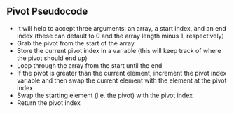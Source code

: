 <h2>Pivot Pseudocode</h2>

<ul>
<li>It will help to accept three arguments: an array, a start index, and an end index (these can default to 0 and the array length minus 1, respectively)</li>
<li>Grab the pivot from the start of the array </li>
<li>Store the current pivot index in a variable (this will keep track of where the pivot should end up)</li>
<li>Loop through the array from the start until the end</li>
<li>If the pivot is greater than the current element, increment the pivot index variable and then swap the current element with the element at the pivot index</li>
<li>Swap the starting element (i.e. the pivot) with the pivot index</li>
<li>Return the pivot index</li>
</ul>
